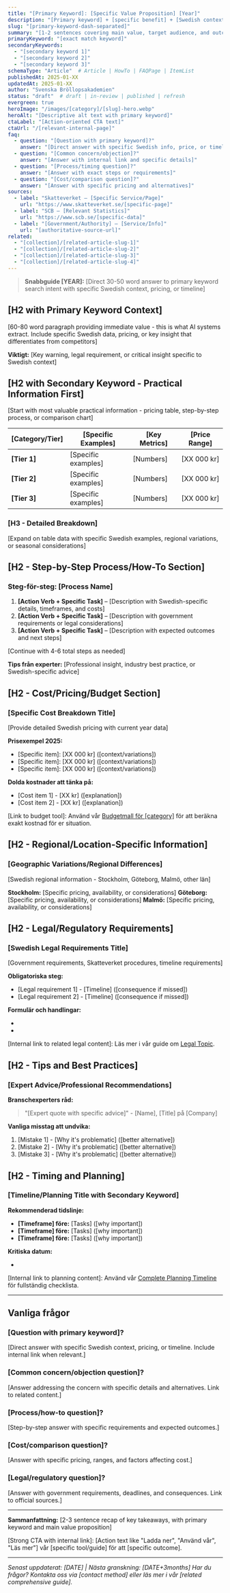 ```yaml
---
title: "[Primary Keyword]: [Specific Value Proposition] [Year]"
description: "[Primary keyword] + [specific benefit] + [Swedish context] + [year] - max 160 chars"
slug: "[primary-keyword-dash-separated]"
summary: "[1-2 sentences covering main value, target audience, and outcome - max 200 chars]"
primaryKeyword: "[exact match keyword]"
secondaryKeywords:
  - "[secondary keyword 1]"
  - "[secondary keyword 2]"
  - "[secondary keyword 3]"
schemaType: "Article"  # Article | HowTo | FAQPage | ItemList
publishedAt: 2025-01-XX
updatedAt: 2025-01-XX
author: "Svenska Bröllopsakademien"
status: "draft"  # draft | in-review | published | refresh
evergreen: true
heroImage: "/images/[category]/[slug]-hero.webp"
heroAlt: "[Descriptive alt text with primary keyword]"
ctaLabel: "[Action-oriented CTA text]"
ctaUrl: "/[relevant-internal-page]"
faq:
  - question: "[Question with primary keyword]?"
    answer: "[Direct answer with specific Swedish info, price, or timeline]"
  - question: "[Common concern/objection]?"
    answer: "[Answer with internal link and specific details]"
  - question: "[Process/timing question]?"
    answer: "[Answer with exact steps or requirements]"
  - question: "[Cost/comparison question]?"
    answer: "[Answer with specific pricing and alternatives]"
sources:
  - label: "Skatteverket – [Specific Service/Page]"
    url: "https://www.skatteverket.se/[specific-page]"
  - label: "SCB – [Relevant Statistics]"
    url: "https://www.scb.se/[specific-data]"
  - label: "[Government/Authority] – [Service/Info]"
    url: "[authoritative-source-url]"
related:
  - "[collection]/[related-article-slug-1]"
  - "[collection]/[related-article-slug-2]"
  - "[collection]/[related-article-slug-3]"
  - "[collection]/[related-article-slug-4]"
---
```


> **Snabbguide [YEAR]:** [Direct 30-50 word answer to primary keyword search intent with specific Swedish context, pricing, or timeline]

## [H2 with Primary Keyword Context]

[60-80 word paragraph providing immediate value - this is what AI systems extract. Include specific Swedish data, pricing, or key insight that differentiates from competitors]

**Viktigt:** [Key warning, legal requirement, or critical insight specific to Swedish context]

## [H2 with Secondary Keyword - Practical Information First]

[Start with most valuable practical information - pricing table, step-by-step process, or comparison chart]

| [Category/Tier] | [Specific Examples] | [Key Metrics] | [Price Range] |
| --------------- | ------------------- | ------------- | ------------- |
| **[Tier 1]**    | [Specific examples] | [Numbers]     | [XX 000 kr]   |
| **[Tier 2]**    | [Specific examples] | [Numbers]     | [XX 000 kr]   |
| **[Tier 3]**    | [Specific examples] | [Numbers]     | [XX 000 kr]   |

### [H3 - Detailed Breakdown]

[Expand on table data with specific Swedish examples, regional variations, or seasonal considerations]

## [H2 - Step-by-Step Process/How-To Section]

### Steg-för-steg: [Process Name]

1. **[Action Verb + Specific Task]** – [Description with Swedish-specific details, timeframes, and costs]
2. **[Action Verb + Specific Task]** – [Description with government requirements or legal considerations]
3. **[Action Verb + Specific Task]** – [Description with expected outcomes and next steps]

[Continue with 4-6 total steps as needed]

**Tips från experter:** [Professional insight, industry best practice, or Swedish-specific advice]

## [H2 - Cost/Pricing/Budget Section]

### [Specific Cost Breakdown Title]

[Provide detailed Swedish pricing with current year data]

**Prisexempel 2025:**
- [Specific item]: [XX 000 kr] ([context/variations])
- [Specific item]: [XX 000 kr] ([context/variations])
- [Specific item]: [XX 000 kr] ([context/variations])

**Dolda kostnader att tänka på:**
- [Cost item 1] - [XX kr] ([explanation])
- [Cost item 2] - [XX kr] ([explanation])

[Link to budget tool]: Använd vår [Budgetmall för [category]](/budget/[relevant-budget-tool]) för att beräkna exakt kostnad för er situation.

## [H2 - Regional/Location-Specific Information]

### [Geographic Variations/Regional Differences]

[Swedish regional information - Stockholm, Göteborg, Malmö, other län]

**Stockholm:** [Specific pricing, availability, or considerations]
**Göteborg:** [Specific pricing, availability, or considerations]
**Malmö:** [Specific pricing, availability, or considerations]

## [H2 - Legal/Regulatory Requirements]

### [Swedish Legal Requirements Title]

[Government requirements, Skatteverket procedures, timeline requirements]

**Obligatoriska steg:**
- [Legal requirement 1] - [Timeline] ([consequence if missed])
- [Legal requirement 2] - [Timeline] ([consequence if missed])

**Formulär och handlingar:**
- [Document 1]: [Purpose] ([where to get/cost])
- [Document 2]: [Purpose] ([where to get/cost])

[Internal link to related legal content]: Läs mer i vår guide om [Legal Topic](/juridik/[related-legal-guide]).

## [H2 - Tips and Best Practices]

### [Expert Advice/Professional Recommendations]

**Branschexperters råd:**
> "[Expert quote with specific advice]" - [Name], [Title] på [Company]

**Vanliga misstag att undvika:**
1. [Mistake 1] - [Why it's problematic] ([better alternative])
2. [Mistake 2] - [Why it's problematic] ([better alternative])
3. [Mistake 3] - [Why it's problematic] ([better alternative])

## [H2 - Timing and Planning]

### [Timeline/Planning Title with Secondary Keyword]

**Rekommenderad tidslinje:**
- **[Timeframe] före:** [Tasks] ([why important])
- **[Timeframe] före:** [Tasks] ([why important])
- **[Timeframe] före:** [Tasks] ([why important])

**Kritiska datum:**
- [Date/timing]: [Requirement] ([deadline/consequence])

[Internal link to planning content]: Använd vår [Complete Planning Timeline](/guides/[planning-guide]) för fullständig checklista.

---

## Vanliga frågor

### [Question with primary keyword]?
[Direct answer with specific Swedish context, pricing, or timeline. Include internal link when relevant.]

### [Common concern/objection question]?
[Answer addressing the concern with specific details and alternatives. Link to related content.]

### [Process/how-to question]?
[Step-by-step answer with specific requirements and expected outcomes.]

### [Cost/comparison question]?
[Answer with specific pricing, ranges, and factors affecting cost.]

### [Legal/regulatory question]?
[Answer with government requirements, deadlines, and consequences. Link to official sources.]

---

**Sammanfattning:** [2-3 sentence recap of key takeaways, with primary keyword and main value proposition]

[Strong CTA with internal link]: [Action text like "Ladda ner", "Använd vår", "Läs mer"] vår [specific tool/guide] för att [specific outcome].

---

*Senast uppdaterat: [DATE] | Nästa granskning: [DATE+3months]*
*Har du frågor? Kontakta oss via [contact method] eller läs mer i vår [related comprehensive guide].*
